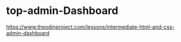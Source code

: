 # top-admin-Dashboard

https://www.theodinproject.com/lessons/intermediate-html-and-css-admin-dashboard